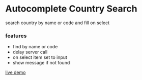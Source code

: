 # Autocomplete Country Search

search country by name or code and fill on select

### features

- find by name or code
- delay server call
- on select item set to input
- show message if not found

[live demo](https://muhib-dev.github.io/vanila-javascript-projects/autocomplete-search/)
